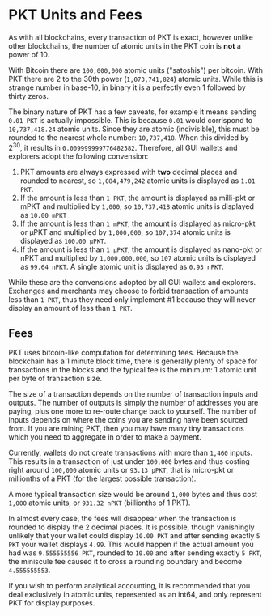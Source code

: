 # PKT Units and Fees

As with all blockchains, every transaction of PKT is exact, however unlike other blockchains, the number of atomic
units in the PKT coin is **not** a power of 10. 

With Bitcoin there are `100,000,000` atomic units ("satoshis") per bitcoin. With PKT there are 2 to the 30th power
(`1,073,741,824`) atomic units. While this is strange number in base-10, in binary it is a perfectly even 1 followed
by thirty zeros.

The binary nature of PKT has a few caveats, for example it means sending `0.01 PKT` is actually impossible.
This is because `0.01` would corrispond to `10,737,418.24` atomic units. Since they are atomic (indivisible), this
must be rounded to the nearest whole number: `10,737,418`. When this divided by 2<sup>30</sup>, it results in
`0.009999999776482582`. Therefore, all GUI wallets and explorers adopt the following convension:

1. PKT amounts are always expressed with **two** decimal places and rounded to nearest, so `1,084,479,242` atomic
units is displayed as `1.01 PKT`.
2. If the amount is less than `1 PKT`, the amount is displayed as milli-pkt or mPKT and multiplied by `1,000`,
so `10,737,418` atomic units is displayed as `10.00 mPKT`
3. If the amount is less than `1 mPKT`, the amount is displayed as micro-pkt or μPKT and multiplied by `1,000,000`,
so `107,374` atomic units is displayed as `100.00 μPKT`.
4. If the amount is less than `1 μPKT`, the amount is displayed as nano-pkt or nPKT and multiplied by `1,000,000,000`,
so `107` atomic units is displayed as `99.64 nPKT`. A single atomic unit is displayed as `0.93 nPKT`.

While these are the convensions adopted by all GUI wallets and explorers. Exchanges and merchants may choose to forbid
transaction of amounts less than `1 PKT`, thus they need only implement #1 because they will never display an amount
of less than `1 PKT`.

## Fees

PKT uses bitcoin-like computation for determining fees. Because the blockchain has a 1 minute block time, there is
generally plenty of space for transactions in the blocks and the typical fee is the minimum: 1 atomic unit per byte
of transaction size.

The size of a transaction depends on the number of transaction inputs and outputs. The number of outputs is simply
the number of addresses you are paying, plus one more to re-route change back to yourself. The number of inputs
depends on where the coins you are sending have been sourced from. If you are mining PKT, then you may have many
tiny transactions which you need to aggregate in order to make a payment.

Currently, wallets do not create transactions with more than `1,460` inputs. This results in a transaction of just
under `100,000` bytes and thus costing right around `100,000` atomic units or `93.13 μPKT`, that is micro-pkt or
millionths of a PKT (for the largest possible transaction).

A more typical transaction size would be around `1,000` bytes and thus cost `1,000` atomic units, or `931.32 nPKT`
(billionths of 1 PKT).

In almost every case, the fees will disappear when the transaction is rounded to display the 2 decimal places.
It is possible, though vanishingly unlikely that your wallet could display `10.00 PKT` and after sending exactly
`5 PKT` your wallet displays `4.99`. This would happen if the actual amount you had was `9.555555556 PKT`,
rounded to `10.00` and after sending exactly `5 PKT`, the miniscule fee caused it to cross a rounding boundary and
become `4.555555553`.

If you wish to perform analytical accounting, it is recommended that you deal exclusively in atomic units,
represented as an int64, and only represent PKT for display purposes.